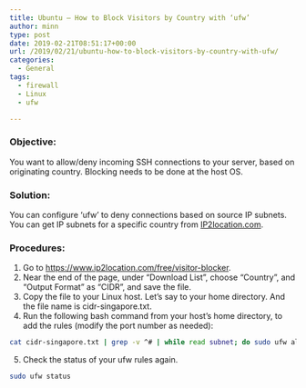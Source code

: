 ```yaml
---
title: Ubuntu – How to Block Visitors by Country with ‘ufw’
author: minn
type: post
date: 2019-02-21T08:51:17+00:00
url: /2019/02/21/ubuntu-how-to-block-visitors-by-country-with-ufw/
categories:
  - General
tags:
  - firewall
  - Linux
  - ufw

---
```

### Objective:

You want to allow/deny incoming SSH connections to your server, based on originating country. Blocking needs to be done at the host OS.

### Solution:

You can configure &#8216;ufw&#8217; to deny connections based on source IP subnets. You can get IP subnets for a specific country from [IP2location.com][1].

### Procedures:

  1. Go to https://www.ip2location.com/free/visitor-blocker.
  2. Near the end of the page, under &#8220;Download List&#8221;, choose &#8220;Country&#8221;, and &#8220;Output Format&#8221; as &#8220;CIDR&#8221;, and save the file.
  3. Copy the file to your Linux host. Let&#8217;s say to your home directory. And the file name is cidr-singapore.txt.
  4. Run the following bash command from your host&#8217;s home directory, to add the rules (modify the port number as needed):

```bash
cat cidr-singapore.txt | grep -v ^# | while read subnet; do sudo ufw allow proto tcp from $subnet to any port 22; done
```

   5. Check the status of your ufw rules again.

```bash
sudo ufw status
```

 [1]: https://www.ip2location.com/free/visitor-blocker
